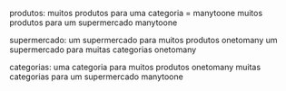 produtos:
	muitos produtos para uma categoria = manytoone
	muitos produtos para um supermercado manytoone

supermercado:
	um supermercado para muitos produtos onetomany
	um supermercado para muitas categorias onetomany

categorias:
	uma categoria para muitos produtos onetomany
	muitas categorias para um supermercado manytoone

